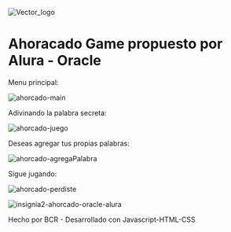 ![Vector_logo](https://user-images.githubusercontent.com/57958376/173087837-38b84307-b368-45c4-b6a0-3fdc8b919214.png) 
# Ahoracado Game propuesto por Alura - Oracle 

Menu principal:

![ahorcado-main](https://user-images.githubusercontent.com/57958376/173088263-a1749b7b-f298-4099-aeb4-8fababc9084a.png)

Adivinando la palabra secreta: 

![ahorcado-juego](https://user-images.githubusercontent.com/57958376/173088736-5d1bd71d-7ac1-4861-88cf-df6182f7c7af.png)

  Deseas agregar tus propias palabras: 
  
  ![ahorcado-agregaPalabra](https://user-images.githubusercontent.com/57958376/173088968-e75608a7-5678-4d61-9674-1abb52b5e485.png)

Sigue jugando: 

![ahorcado-perdiste](https://user-images.githubusercontent.com/57958376/173089231-9c9104f3-7ab4-4431-a548-6235ba0f2366.png)

![insignia2-ahorcado-oracle-alura](https://user-images.githubusercontent.com/57958376/173094251-ddb31b55-ef6f-4900-bf47-27d20d36851e.png )


Hecho por BCR - Desarrollado con Javascript-HTML-CSS
